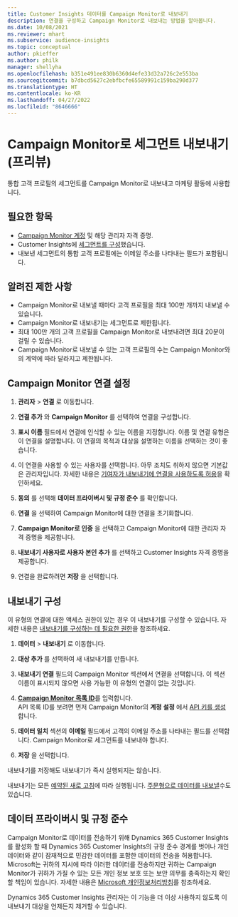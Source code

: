 ```yaml
---
title: Customer Insights 데이터를 Campaign Monitor로 내보내기
description: 연결을 구성하고 Campaign Monitor로 내보내는 방법을 알아봅니다.
ms.date: 10/08/2021
ms.reviewer: mhart
ms.subservice: audience-insights
ms.topic: conceptual
author: pkieffer
ms.author: philk
manager: shellyha
ms.openlocfilehash: b351e491ee830b6360d4efe33d32a726c2e553ba
ms.sourcegitcommit: b7dbcd5627c2ebfbcfe65589991c159ba290d377
ms.translationtype: HT
ms.contentlocale: ko-KR
ms.lasthandoff: 04/27/2022
ms.locfileid: "8646666"
---
```

# <a name="export-segments-to-campaign-monitor-preview"></a>Campaign Monitor로 세그먼트 내보내기(프리뷰)

통합 고객 프로필의 세그먼트를 Campaign Monitor로 내보내고 마케팅 활동에 사용합니다.

## <a name="prerequisites"></a>필요한 항목

-   [Campaign Monitor 계정](https://www.campaignmonitor.com/) 및 해당 관리자 자격 증명.
-   Customer Insights에 [세그먼트를 구성](segments.md)했습니다.
-   내보낸 세그먼트의 통합 고객 프로필에는 이메일 주소를 나타내는 필드가 포함됩니다.

## <a name="known-limitations"></a>알려진 제한 사항

- Campaign Monitor로 내보낼 때마다 고객 프로필을 최대 100만 개까지 내보낼 수 있습니다.
- Campaign Monitor로 내보내기는 세그먼트로 제한됩니다.
- 최대 100만 개의 고객 프로필을 Campaign Monitor로 내보내려면 최대 20분이 걸릴 수 있습니다. 
- Campaign Monitor로 내보낼 수 있는 고객 프로필의 수는 Campaign Monitor와의 계약에 따라 달라지고 제한됩니다.

## <a name="set-up-connection-to-campaign-monitor"></a>Campaign Monitor 연결 설정

1. **관리자** > **연결** 로 이동합니다.

1. **연결 추가** 와 **Campaign Monitor** 를 선택하여 연결을 구성합니다.

1. **표시 이름** 필드에서 연결에 인식할 수 있는 이름을 지정합니다. 이름 및 연결 유형은 이 연결을 설명합니다. 이 연결의 목적과 대상을 설명하는 이름을 선택하는 것이 좋습니다.

1. 이 연결을 사용할 수 있는 사용자를 선택합니다. 아무 조치도 취하지 않으면 기본값은 관리자입니다. 자세한 내용은 [기여자가 내보내기에 연결을 사용하도록 허용](connections.md#allow-contributors-to-use-a-connection-for-exports)을 확인하세요.

1. **동의** 를 선택해 **데이터 프라이버시 및 규정 준수** 를 확인합니다.

1. **연결** 을 선택하여 Campaign Monitor에 대한 연결을 초기화합니다.

1. **Campaign Monitor로 인증** 을 선택하고 Campaign Monitor에 대한 관리자 자격 증명을 제공합니다.

1. **내보내기 사용자로 사용자 본인 추가** 를 선택하고 Customer Insights 자격 증명을 제공합니다.

1. 연결을 완료하려면 **저장** 을 선택합니다.

## <a name="configure-an-export"></a>내보내기 구성

이 유형의 연결에 대한 액세스 권한이 있는 경우 이 내보내기를 구성할 수 있습니다. 자세한 내용은 [내보내기를 구성하는 데 필요한 권한](export-destinations.md#set-up-a-new-export)을 참조하세요.

1. **데이터** > **내보내기** 로 이동합니다.

1. **대상 추가** 를 선택하여 새 내보내기를 만듭니다.

1. **내보내기 연결** 필드의 Campaign Monitor 섹션에서 연결을 선택합니다. 이 섹션 이름이 표시되지 않으면 사용 가능한 이 유형의 연결이 없는 것입니다.

1. [**Campaign Monitor 목록 ID**](https://www.campaignmonitor.com/api/getting-started/#your-list-id)를 입력합니다.    
   API 목록 ID를 보려면 먼저 Campaign Monitor의 **계정 설정** 에서 [API 키를 생성](https://www.campaignmonitor.com/api/getting-started/)합니다.  

1. **데이터 일치** 섹션의 **이메일** 필드에서 고객의 이메일 주소를 나타내는 필드를 선택합니다. Campaign Monitor로 세그먼트를 내보내야 합니다.

1. **저장** 을 선택합니다.

내보내기를 저장해도 내보내기가 즉시 실행되지는 않습니다.

내보내기는 모든 [예약된 새로 고침](system.md#schedule-tab)에 따라 실행됩니다. [주문형으로 데이터를 내보낼](export-destinations.md#run-exports-on-demand)수도 있습니다. 


## <a name="data-privacy-and-compliance"></a>데이터 프라이버시 및 규정 준수

Campaign Monitor로 데이터를 전송하기 위해 Dynamics 365 Customer Insights를 활성화 할 때 Dynamics 365 Customer Insights의 규정 준수 경계를 벗어나 개인 데이터와 같이 잠재적으로 민감한 데이터를 포함한 데이터의 전송을 허용합니다. Microsoft는 귀하의 지시에 따라 이러한 데이터를 전송하지만 귀하는 Campaign Monitor가 귀하가 가질 수 있는 모든 개인 정보 보호 또는 보안 의무를 충족하는지 확인할 책임이 있습니다. 자세한 내용은 [Microsoft 개인정보처리방침](https://go.microsoft.com/fwlink/?linkid=396732)를 참조하세요.

Dynamics 365 Customer Insights 관리자는 이 기능을 더 이상 사용하지 않도록 이 내보내기 대상을 언제든지 제거할 수 있습니다.
